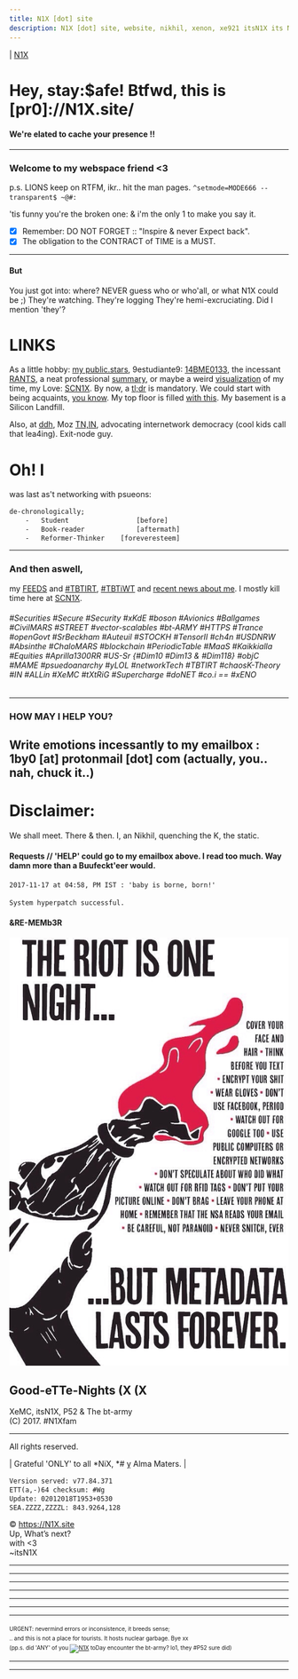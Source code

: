 ```yaml
---
title: N1X [dot] site
description: N1X [dot] site, website, nikhil, xenon, xe921 itsN1X its N1X new delhi bangalore chennai bengaluru india pune hyderabad goa
---
```

| [N1X](https://n1x.site)
# Hey, stay:$afe! Btfwd, this is [pr0]://N1X.site/
#### We're elated to cache your presence !!
---

### Welcome to my webspace friend <3
p.s. LIONS keep on RTFM, ikr.. hit the man pages.
`^setmode=MODE666 --transparent$ ~@#:`

'tis funny you're the broken one: & i'm the only 1 to make you say it.

 - [x] Remember: DO NOT FORGET :: "Inspire & never Expect back".
 - [x] The obligation to the CONTRACT of TIME is a MUST.

---

#### But
You just got into: where? NEVER guess who or who'all, or what N1X could be ;)
They're watching. They're logging They're hemi-excruciating.
Did I mention 'they'?



# LINKS
As a little hobby: [my public.stars](http://github.com/itsn1x?tab=stars), 9estudiante9: [14BME0133](http://14bme0133.github.io/), the incessant [RANTS](http://twitter.com/itsn1x), a neat professional [summary](http://linkedin.com/in/itsn1x), or maybe a weird [visualization](https://vizualize.me/N1X) of my time, my Love: [SCN1X](http://soundcloud.com/itsn1x). By now, a [tl;dr](https://about.me/itsN1X) is mandatory. We could start with being acquaints, [you know](https://nikhilpandita.n1x.site). My top floor is filled [with this](https://goodreads.com/itsn1x). My basement is a Silicon Landfill.


Also, at [ddh](https://duckduckhack.com/u/itsn1x), Moz [TN,IN](https://mozillatn.github.io), advocating internetwork democracy (cool kids call that lea4ing). Exit-node guy.

# Oh! I 
was last as't networking with psueons:
```
de-chronologically;
    -   Student                 [before]   
    -   Book-reader             [aftermath]
    -   Reformer-Thinker    [foreveresteem]
```

---

### And then aswell, 
my [FEEDS](NewsFEEDforN1Xsite) and [#TBTIRT](https://twitter.com/search?q=TBTIRT), [#TBTiWT](https://twitter.com/search?q=TBTIWT) and [recent news about me](http://google.com/search?q=n1x). I mostly kill time here at [SCN1X](https://soundcloud.com/itsn1x).

###### #Securities #Secure #Security #xKdE #boson #Avionics #Ballgames #CivilMARS #STREET #vector-scalables #bt-ARMY #HTTPS #Trance #openGovt #SrBeckham #Auteuil #STOCKH #TensorII #ch4n #USDNRW #Absinthe #ChaloMARS #blockchain #PeriodicTable #MaaS #Kaikkialla #Equities #Aprilla1300RR #US-Sr {#Dim10 #Dim13 & #Dim118} #objC #MAME #psuedoanarchy #yLOL #networkTech #TBTIRT #chaosK-Theory #IN #ALLin #XeMC #tXtRiG #Supercharge #doNET #co.i == #xENO

---

### HOW MAY I HELP YOU?
Write emotions incessantly to my emailbox : 1by0 [at] protonmail [dot] com (actually, you.. nah, chuck it..)
---

# Disclaimer:
We shall meet. There & then. I, an Nikhil, quenching the K, the static.

#### Requests // 'HELP' could go to my emailbox above. I read too much. Way damn more than a Buufeckt'eer would.

```
2017-11-17 at 04:58, PM IST : 'baby is borne, born!'

System hyperpatch successful.
```
#### &RE-MEMb3R

![](n1x.site.imagine.jpg)

## Good-eTTe-Nights (X (X
XeMC, itsN1X, P52 & The bt-army  
(C) 2017. #N1Xfam

---

All rights reserved.

| Grateful 'ONLY' to all \*NiX, \*# ỵ Alma Maters. |


    Version served: v77.84.371
    ETT(a,-)64 checksum: #Wg
    Update: 02012018T1953+0530
    SEA.ZZZZ,ZZZZL: 843.9264,128

© https://N1X.site
<br>Up, What’s next?
<br>with <3
<br>~itsN1X
<hr><hr><hr><hr><hr><hr><hr><font size='1'>URGENT: nevermind errors or inconsistence, it breeds sense;<br>.. and this is not a place for tourists. It hosts nuclear garbage. Bye xx <br>(pp.s. did 'ANY' of you <a title="Web Analytics" href="http://statcounter.com/" target="_blank"><img src="//c.statcounter.com/11569191/0/dbb0514a/0/" alt="N1X" ></a> toDay encounter the bt-army? lo1, they #P52 sure did)</font><hr><hr>
<html><header><title>Xe921 || [pr0]://N1X.site || Xcoded by luser::itsN1X</title></header></html>
